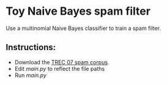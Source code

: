# Toy Naive Bayes spam filter

Use a multinomial Naive Bayes classifier to train a spam filter.

## Instructions:
* Download the [TREC 07 spam corpus](http://plg.uwaterloo.ca/~gvcormac/treccorpus07/).
* Edit _main.py_ to reflect the file paths
* Run _main.py_
